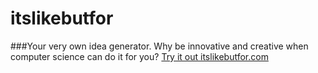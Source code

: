 # itslikebutfor
###Your very own idea generator. Why be innovative and creative when computer science can do it for you?
[Try it out itslikebutfor.com](http://www.itslikebutfor.com)
